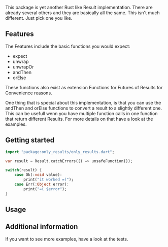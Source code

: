<!-- 
This README describes the package. If you publish this package to pub.dev,
this README's contents appear on the landing page for your package.

For information about how to write a good package README, see the guide for
[writing package pages](https://dart.dev/guides/libraries/writing-package-pages). 

For general information about developing packages, see the Dart guide for
[creating packages](https://dart.dev/guides/libraries/create-library-packages)
and the Flutter guide for
[developing packages and plugins](https://flutter.dev/developing-packages). 
-->

This package is yet another Rust like Result implementation. 
There are already several others and they are basically all the same.
This isn't much different. Just pick one you like.

## Features

The Features include the basic functions you would expect:

- expect 
- unwrap
- unwrapOr
- andThen
- orElse

These functions also exist as extension Functions for Futures of Results for Convenience reasons.

One thing that is special about this implementation, is that you can use the andThen
and orElse functions to convert a result to a slightly different one. 
This can be usefull wenn you have multiple function calls in one function that return 
different Results. For more details on that have a look at the examples.

## Getting started

```dart
import "package:only_results/only_results.dart";

var result = Result.catchErrors(() => unsafeFunction());

switch(result) {
    case Ok(:void value): 
        print("it worked =)");
    case Err(:Object error): 
        print("=( $error");
}

```

## Usage



## Additional information

If you want to see more examples, have a look at the tests.
